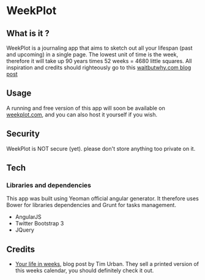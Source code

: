 # WeekPlot

## What is it ?

WeekPlot is a journaling app that aims to sketch out all your lifespan (past and upcoming) in a single page.
The lowest unit of time is the week, therefore it will take up 90 years times 52 weeks = 4680 little squares.
All inspiration and credits should righteously go to this [waitbutwhy.com blog post](http://waitbutwhy.com/2014/05/life-weeks.html)

## Usage

A running and free version of this app will soon be available on [weekplot.com](http://www.weekplot.com), and you can also host it yourself if you wish.

## Security

WeekPlot is NOT secure (yet). please don't store anything too private on it.

## Tech

### Libraries and dependencies

This app was built using Yeoman official angular generator.
It therefore uses Bower for libraries dependencies and Grunt for tasks management.

- AngularJS
- Twitter Bootstrap 3
- JQuery

## Credits
- [Your life in weeks](http://waitbutwhy.com/2014/05/life-weeks.html), blog post by Tim Urban. They sell a printed version of this weeks calendar, you should definitely check it out.
